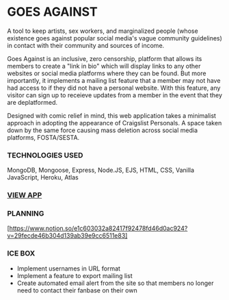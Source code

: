 # GOES AGAINST

A tool to keep artists, sex workers, and marginalized people (whose existence goes against popular social media's vague community guidelines) in contact with their community and sources of income.

Goes Against is an inclusive, zero censorship, platform that allows its members to create a "link in bio" which will display links to any other websites or social media platforms where they can be found. But more importantly, it implements a mailing list feature that a member may not have had access to if they did not have a personal website. With this feature, any visitor can sign up to receieve updates from a member in the event that they are deplatformed.

Designed with comic relief in mind, this web application takes a minimalist approach in adopting the appearance of Craigslist Personals. A space taken down by the same force causing mass deletion across social media platforms, FOSTA/SESTA. 

### TECHNOLOGIES USED

MongoDB, Mongoose, Express, Node.JS, EJS, HTML, CSS, Vanilla JavaScript, Heroku, Atlas

### [VIEW APP](http://goesagainst.herokuapp.com)

### PLANNING

[https://www.notion.so/e1c603032a82417f92478fd46d0ac924?v=29fecde46b304d139ab39e9cc6511e83]

### ICE BOX

- Implement usernames in URL format
- Implement a feature to export mailing list
- Create automated email alert from the site so that members no longer need to contact their fanbase on their own






